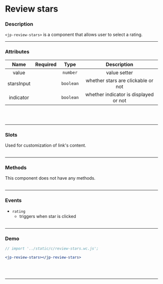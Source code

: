 <!-- import '../static/c/review-stars.wc.js'; -->

# Review stars

### Description

`<jp-review-stars>` is a component that allows user to select a rating.
****

### Attributes

|  **Name**  | **Required** | **Type**  |            **Description**            |
| :--------: | :----------: | :-------: | :-----------------------------------: |
|   value    |              | `number`  |             value setter              |
| starsInput |              | `boolean` |  whether stars are clickable or not   |
| indicator  |              | `boolean` | whether indicator is displayed or not |
<br></br>
****

### Slots

Used for customization of link's content.
<br></br>
****

### Methods

This component does not have any methods.
<br></br>
****

### Events

- `rating`
  - triggers when star is clicked
<br></br>
****

### Demo

```jsx live
// import '../static/c/review-stars.wc.js';

<jp-review-stars></jp-review-stars>
```
<br></br>
****